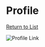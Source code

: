 # Profile
[Return to List](/documentation/tenant-portal/index)

![Profile Link](/documentation/assets/img/profile-link.png "Profile Link")
